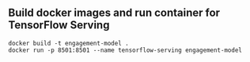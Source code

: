## Build docker images and run container for TensorFlow Serving
```
docker build -t engagement-model .
docker run -p 8501:8501 --name tensorflow-serving engagement-model
```
